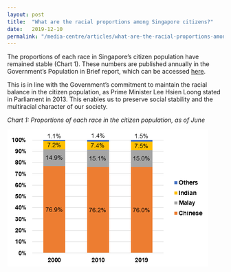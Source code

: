 ```yaml
---
layout: post
title:  "What are the racial proportions among Singapore citizens?"
date:   2019-12-10
permalink: "/media-centre/articles/what-are-the-racial-proportions-among-Singapore-citizens"
---
```


The proportions of each race in Singapore’s citizen population have remained stable (Chart 1). These numbers are published annually in the Government’s Population in Brief report, which can be accessed [here](/media-centre/publications/population-in-brief).

This is in line with the Government’s commitment to maintain the racial balance in the citizen population, as Prime Minister Lee Hsien Loong stated in Parliament in 2013. This enables us to preserve social stability and the multiracial character of our society.


*Chart 1: Proportions of each race in the citizen population, as of June*

![Chart 1: Proportions of each race in the citizen population, as of June](/images/article-chart-1.png)
